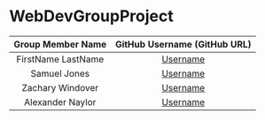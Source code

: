 # WebDevGroupProject

| Group Member Name | GitHub Username (GitHub URL)|
| :------------------------:|:--------------------------------------:|
| FirstName LastName | [Username](https://github.com/) |
| Samuel    Jones    | [Username](https://github.com/samuel-jones-uoit) |
| Zachary   Windover | [Username](https://github.com/ZacharyWindover) |
| Alexander Naylor   | [Username](https://github.com/AlexNayl)|
